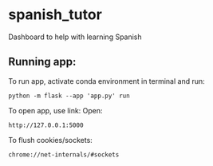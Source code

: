 # spanish_tutor

Dashboard to help with learning Spanish

## Running app:

To run app, activate conda environment in terminal and run:
```
python -m flask --app 'app.py' run
```

To open app, use link:
Open:
```
http://127.0.0.1:5000
```

To flush cookies/sockets:
```
chrome://net-internals/#sockets
```
